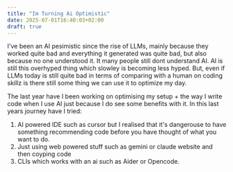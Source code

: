 ```yaml
---
title: "Im Turning Ai Optimistic"
date: 2025-07-01T16:40:03+02:00
draft: true
---
```

I've been an AI pesimistic since the rise of LLMs, mainly because they worked quite bad and everything it generated was quite bad, but also because no one understood it. It many people still dont understand AI. AI is still this overhyped thing which slowley is becoming less hyped. But, even if LLMs today is still quite bad in terms of comparing with a human on coding skillz is there still some thing we can use it to optimize my day.

The last year have I been working on optimising my setup + the way I write code when I use AI just because I do see some benefits with it. In this last years journey have I tried:
1. AI powered IDE such as cursor but I realised that it's dangerouse to have something recommending code before you have thought of what you want to do.
2. Just using web powered stuff such as gemini or claude website and then coyping code
3. CLIs which works with an ai such as Aider or Opencode.
